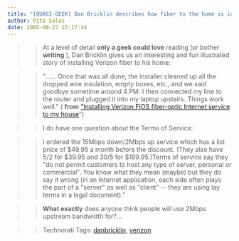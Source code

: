 ```yaml
---
title: "[QUASI-GEEK] Dan Bricklin describes how fiber to the home is installed in the real world"
author: Pito Salas
date: 2005-08-27 15:17:44
---
```


>>

>> At a level of detail **only a geek could love** reading (or bother
**writing** ), Dan Bricklin gives us an interesting and fun illustrated story
of installing Verizon fiber to his home:

>>

>> "…… Once that was all done, the installer cleaned up all the dropped wire
insulation, empty boxes, etc., and we said goodbye sometime around 4 PM. I
then connected my line to the router and plugged it into my laptop upstairs.
Things work well." ( **from** ["Installing Verizon FIOS fiber-optic Internet
service to my house](<http://www.bricklin.com/fiosinstall.htm>)")

>>

>> I do have one question about the Terms of Service:

>>

>> I ordered the 15Mbps down/2Mbps up service which has a list price of $49.95
a month before the discount. (They also have 5/2 for $39.95 and 30/5 for
$199.95.)Terms of service say they "do not permit customers to host any type
of server, personal or commercial". You know what they mean (maybe) but they
do say it wrong (in an Internet application, each side often plays the part of
a "server" as well as "client" -- they are using lay terms in a legal
document)."

>>

>> **What exactly** does anyone think people will use 2Mbps upstream bandwidth
for?…

>>

>> Technorati Tags:
[danbricklin](<http://www.technorati.com/tag/danbricklin>),
[verizon](<http://www.technorati.com/tag/verizon>)


